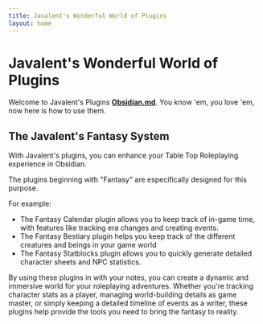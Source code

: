 ```yaml
---
title: Javalent's Wonderful World of Plugins
layout: home
---
```


# Javalent's Wonderful World of Plugins

Welcome to Javalent's Plugins  **[Obsidian.md](https://obsidian.md)**. You know 'em, you love 'em, now here is how to use them. 

## The Javalent's Fantasy System

With Javalent's plugins, you can enhance your Table Top Roleplaying experience in Obsidian. 

The plugins beginning with "Fantasy" are especifically designed for this purpose.

For example: 
- The Fantasy Calendar plugin allows you to keep track of in-game time, with features like tracking era changes and creating events. 
- The Fantasy Bestiary plugin helps you keep track of the different creatures and beings in your game world
- The Fantasy Statblocks plugin allows you to quickly generate detailed character sheets and NPC statistics.

By using these plugins in with your notes, you can create a dynamic and immersive world for your roleplaying adventures. Whether you're tracking character stats as a player, managing world-building details as game master, or simply keeping a detailed timeline of events as a writer, these plugins help provide the tools you need to bring the fantasy to reality.


